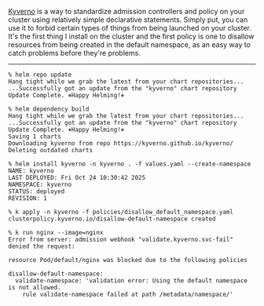 [Kyverno](https://kyverno.io/) is a way to standardize admission controllers 
and policy on your cluster using relatively simple declarative statements.
Simply put, you can use it to forbid certain types of things from being 
launched on your cluster. It's the first thing I install on the cluster and
the first policy is one to disallow resources from being created in the
default namespace, as an easy way to catch problems before they're problems.

----

```
% helm repo update
Hang tight while we grab the latest from your chart repositories...
...Successfully got an update from the "kyverno" chart repository
Update Complete. ⎈Happy Helming!⎈

% helm dependency build
Hang tight while we grab the latest from your chart repositories...
...Successfully got an update from the "kyverno" chart repository
Update Complete. ⎈Happy Helming!⎈
Saving 1 charts
Downloading kyverno from repo https://kyverno.github.io/kyverno/
Deleting outdated charts

% helm install kyverno -n kyverno . -f values.yaml --create-namespace
NAME: kyverno
LAST DEPLOYED: Fri Oct 24 10:30:42 2025
NAMESPACE: kyverno
STATUS: deployed
REVISION: 1

% k apply -n kyverno -f policies/disallow_default_namespace.yaml
clusterpolicy.kyverno.io/disallow-default-namespace created

% k run nginx --image=nginx
Error from server: admission webhook "validate.kyverno.svc-fail" denied the request:

resource Pod/default/nginx was blocked due to the following policies

disallow-default-namespace:
  validate-namespace: 'validation error: Using the default namespace is not allowed.
    rule validate-namespace failed at path /metadata/namespace/'
```